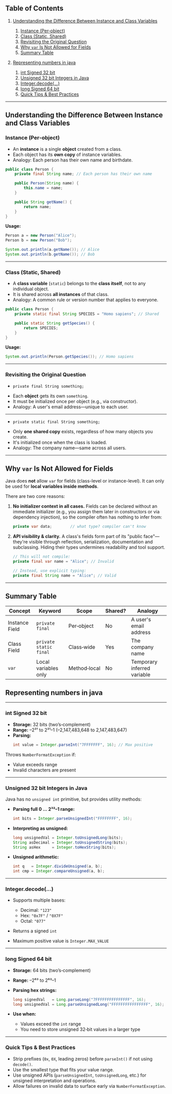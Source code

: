 ## Table of Contents

1. [Understanding the Difference Between Instance and Class Variables](#understanding-the-difference-between-instance-and-class-variables)  
    1. [Instance (Per‑object)](#instance-per-object)  
    1. [Class (Static, Shared)](#class-static-shared)  
    1. [Revisiting the Original Question](#revisiting-the-original-question)   
    1. [Why `var` Is Not Allowed for Fields](#why-var-is-not-allowed-for-fields)  
    1. [Summary Table](#summary-table)  

1. [Representing numbers in java](#representing-numbers-in-java)
    1. [int Signed 32 bit](#int-signed-32-bit)  
    1. [Unsigned 32 bit Integers in Java](#unsigned-32-bit-integers-in-java)  
    1. [Integer.decode(...)](#integerdecode)  
    1. [long Signed 64 bit](#long-signed-64-bit)  
    1. [Quick Tips & Best Practices](#quick-tips--best-practices)  

---

## Understanding the Difference Between Instance and Class Variables

### Instance (Per‑object)

* An **instance** is a single **object** created from a class.  
* Each object has its **own copy** of instance variables.  
* Analogy: Each person has their own name and birthdate.

```java
public class Person {
    private final String name; // Each person has their own name

    public Person(String name) {
        this.name = name;
    }

    public String getName() {
        return name;
    }
}
```

**Usage:**

```java
Person a = new Person("Alice");
Person b = new Person("Bob");

System.out.println(a.getName()); // Alice
System.out.println(b.getName()); // Bob
```

---

### Class (Static, Shared)

* A **class variable** (`static`) belongs to the **class itself**, not to any individual object.
* It is shared across **all instances** of that class.
* Analogy: A common rule or version number that applies to everyone.

```java
public class Person {
    private static final String SPECIES = "Homo sapiens"; // Shared

    public static String getSpecies() {
        return SPECIES;
    }
}
```

**Usage:**

```java
System.out.println(Person.getSpecies()); // Homo sapiens
```

---

### Revisiting the Original Question

- `private final String something;`

* Each **object** gets its own `something`.
* It must be initialized once per object (e.g., via constructor).
* Analogy: A user's email address—unique to each user.

---

- `private static final String something;`

* Only **one shared copy** exists, regardless of how many objects you create.
* It's initialized once when the class is loaded.
* Analogy: The company name—same across all users.

---

## Why `var` Is Not Allowed for Fields

Java does **not** allow `var` for fields (class-level or instance-level). It can only be used for **local variables inside methods**.

There are two core reasons:

1. **No initializer context in all cases.**
   Fields can be declared without an immediate initializer (e.g., you assign them later in constructors or via dependency injection), so the compiler often has nothing to infer from:

   ```java
   private var data;        // what type? compiler can't know
   ```

2. **API visibility & clarity.**
   A class's fields form part of its "public face"—they're visible through reflection, serialization, documentation and subclassing. Hiding their types undermines readability and tool support.


    ```java
    // This will not compile:
    private final var name = "Alice"; // Invalid

    // Instead, use explicit typing:
    private final String name = "Alice"; // Valid
    ```

---

## Summary Table

| Concept        | Keyword                | Scope        | Shared? | Analogy                     |
| -------------- | ---------------------- | ------------ | ------- | --------------------------- |
| Instance Field | `private final`        | Per‑object   | No      | A user's email address      |
| Class Field    | `private static final` | Class‑wide   | Yes     | The company name            |
| `var`          | Local variables only   | Method‑local | No      | Temporary inferred variable |


## Representing numbers in java

---

### int Signed 32 bit


- **Storage:** 32 bits (two’s‑complement)  
- **Range:** –2³¹ to 2³¹–1 (–2,147,483,648 to 2,147,483,647)  
- **Parsing:**
  ```java
  int value = Integer.parseInt("7FFFFFFF", 16); // Max positive
   ```

Throws `NumberFormatException` if:

* Value exceeds range
* Invalid characters are present

---

### Unsigned 32 bit Integers in Java

Java has no `unsigned int` primitive, but provides utility methods:

* **Parsing full 0 … 2³²–1 range:**

  ```java
  int bits = Integer.parseUnsignedInt("FFFFFFFF", 16);
  ```
* **Interpreting as unsigned:**

  ```java
  long unsignedVal = Integer.toUnsignedLong(bits);
  String asDecimal = Integer.toUnsignedString(bits);
  String asHex     = Integer.toHexString(bits);
  ```
* **Unsigned arithmetic:**

  ```java
  int q   = Integer.divideUnsigned(a, b);
  int cmp = Integer.compareUnsigned(a, b);
  ```

---

### Integer.decode(...)

* Supports multiple bases:

  * Decimal: `"123"`
  * Hex: `"0x7F"` / `"0X7F"`
  * Octal: `"077"`
* Returns a signed `int`
* Maximum positive value is `Integer.MAX_VALUE`

---

### long Signed 64 bit

* **Storage:** 64 bits (two’s‑complement)
* **Range:** –2⁶³ to 2⁶³–1
* **Parsing hex strings:**

  ```java
  long signedVal   = Long.parseLong("7FFFFFFFFFFFFFFF", 16);
  long unsignedVal = Long.parseUnsignedLong("FFFFFFFFFFFFFFFF", 16);
  ```
* **Use when:**

  * Values exceed the `int` range
  * You need to store unsigned 32‑bit values in a larger type

---

### Quick Tips & Best Practices

* Strip prefixes (`0x`, `0X`, leading zeros) before `parseInt()` if not using `decode()`.
* Use the smallest type that fits your value range.
* Use unsigned APIs (`parseUnsignedInt`, `toUnsignedLong`, etc.) for unsigned interpretation and operations.
* Allow failures on invalid data to surface early via `NumberFormatException`.




